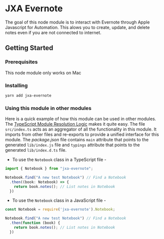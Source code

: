 JXA Evernote
==============

The goal of this node module is to interact with Evernote through Apple Javascript for Automation. This alows you to create, update, and delete notes even if you are not connected to internet.

## Getting Started
### Prerequisites
This node module only works on Mac

### Installing

```sh
yarn add jxa-evernote
```

### Using this module in other modules

Here is a quick example of how this module can be used in other modules. The [TypeScript Module Resolution Logic](https://www.typescriptlang.org/docs/handbook/module-resolution.html) makes it quite easy. The file `src/index.ts` acts as an aggregator of all the functionality in this module. It imports from other files and re-exports to provide a unified interface for this module. The _package.json_ file contains `main` attribute that points to the generated `lib/index.js` file and `typings` attribute that points to the generated `lib/index.d.ts` file.

- To use the `Notebook` class in a TypeScript file -

```ts
import { Notebook } from "jxa-evernote";

Notebook.find("A new test Notebook") // Find a Notebook
  .then((book: Notebook) => {
    return book.notes(); // List notes in Notebook
  })
```

- To use the `Notebook` class in a JavaScript file -

```js
const Notebook = require('jxa-evernote').Notebook;

Notebook.find("A new test Notebook") // Find a Notebook
  .then(function (book) {
    return book.notes(); // List notes in Notebook
  })
```
